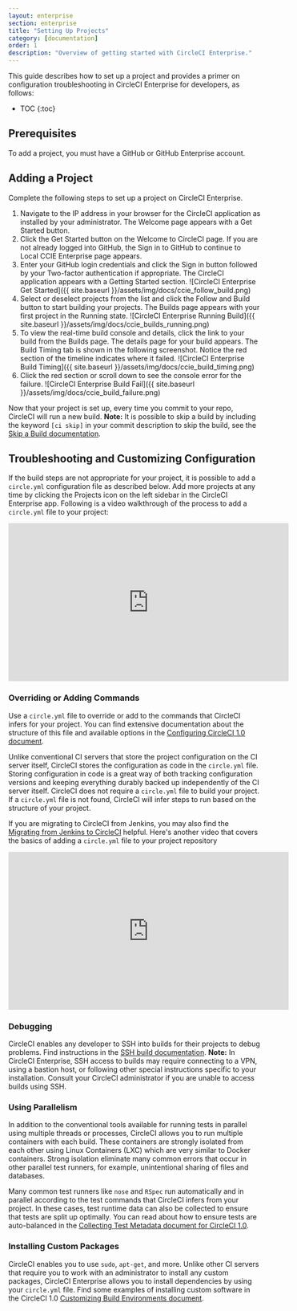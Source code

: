 ```yaml
---
layout: enterprise
section: enterprise
title: "Setting Up Projects"
category: [documentation]
order: 1
description: "Overview of getting started with CircleCI Enterprise."
---
```


This guide describes how to set up a project and provides a primer on configuration troubleshooting in CircleCI Enterprise for developers, as follows:

* TOC
{:toc}

## Prerequisites

To add a project, you must have a GitHub or GitHub Enterprise account.

## Adding a Project

Complete the following steps to set up a project on CircleCI Enterprise.

1. Navigate to the IP address in your browser for the CircleCI application as installed by your administrator. The Welcome page appears with a Get Started button. 
2. Click the Get Started button on the Welcome to CircleCI page. If you are not already logged into GitHub, the Sign in to GitHub to continue to Local CCIE Enterprise page appears. 
3. Enter your GitHub login credentials and click the Sign in button followed by your Two-factor authentication if appropriate. The CircleCI application appears with a Getting Started section. ![CircleCI Enterprise Get Started]({{ site.baseurl }}/assets/img/docs/ccie_follow_build.png)
4. Select or deselect projects from the list and click the Follow and Build button to start building your projects. The Builds page appears with your first project in the Running state. ![CircleCI Enterprise Running Build]({{ site.baseurl }}/assets/img/docs/ccie_builds_running.png)
5. To view the real-time build console and details, click the link to your build from the Builds page. The details page for your build appears. The Build Timing tab is shown in the following screenshot. Notice the red section of the timeline indicates where it failed. ![CircleCI Enterprise Build Timing]({{ site.baseurl }}/assets/img/docs/ccie_build_timing.png)
6. Click the red section or scroll down to see the console error for the failure. ![CircleCI Enterprise Build Fail]({{ site.baseurl }}/assets/img/docs/ccie_build_failure.png)

Now that your project is set up, every time you commit to your repo, CircleCI will run a new build. **Note:** It is possible to skip a build by including the keyword `[ci skip]` in your commit description to skip the build, see the [Skip a Build  documentation]({{site.baseurl}}/1.0/skip-a-build/).

## Troubleshooting and Customizing Configuration
If the build steps are not appropriate for your project, it is possible to add a `circle.yml` configuration file as described below. Add more projects at any time by clicking the Projects icon on the left sidebar in the CircleCI Enterprise app.
Following is a video walkthrough of the process to add a `circle.yml` file to your project:

<iframe width="560" height="315" src="https://www.youtube.com/embed/LwEdbdSqcZI" frameborder="0" allowfullscreen></iframe>

### Overriding or Adding Commands

Use a <code>circle.yml</code> file to override or add to the commands that CircleCI infers for your project.
You can find extensive documentation about the structure of this file and available
options in the <a href="https://circleci.com/docs/1.0/configuration/">Configuring CircleCI 1.0 document</a>. 

Unlike conventional CI servers that store the project configuration
on the CI server itself, CircleCI stores the configuration as code in the <code>circle.yml</code>
file. Storing
configuration in code is a great way of both tracking configuration versions and keeping
everything durably backed up independently of the CI server itself. CircleCI does not require a `circle.yml` file to build your project. If a `circle.yml` file is not found,
CircleCI will infer steps to run based on the structure of your project. 

If you are migrating to CircleCI from Jenkins, you may also find the
<a href="https://circleci.com/docs/1.0/migrating-from-jenkins/">Migrating from Jenkins to CircleCI</a> helpful.  Here's another video that
covers the basics of adding a `circle.yml` file to your project repository

<iframe width="560" height="315" src="https://www.youtube.com/embed/X6TOyHL_RXs" frameborder="0" allowfullscreen></iframe>


### Debugging

CircleCI enables any developer to SSH into builds for their projects to debug problems.
Find instructions in the [SSH build documentation]({{site.baseurl}}/1.0/ssh-build/).
**Note:** In CircleCI Enterprise, SSH access to builds may require connecting to a VPN, using a bastion
host, or following other special instructions specific to your installation. Consult your CircleCI
administrator if you are unable to access builds using SSH.

### Using Parallelism

In addition to the conventional tools available for running tests in parallel using
multiple threads or processes, CircleCI allows you to run multiple containers with each build. These
containers are strongly isolated from each other using Linux Containers (LXC) which are very similar to Docker containers. Strong isolation eliminate many
common errors that occur in other parallel test runners, for example, unintentional sharing of files and databases.

Many common test runners like `nose` and `RSpec` run automatically and in parallel according to the test commands that  CircleCI infers from your project. In these cases, test runtime data can also be collected to ensure that tests are split up
optimally. You can read about how to ensure tests are auto-balanced in the [Collecting Test Metadata document for CircleCI 1.0]({{site.baseurl}}/1.0/test-metadata/).

### Installing Custom Packages

CircleCI enables you to use `sudo`, `apt-get`, and more. Unlike other CI servers that require you to work with an administrator
to install any custom packages, CircleCI Enterprise allows you to install dependencies 
by using your `circle.yml` file. Find some examples of installing custom software in the CircleCI 1.0 
[Customizing Build Environments document]({{site.baseurl}}/1.0/installing-custom-software/).

